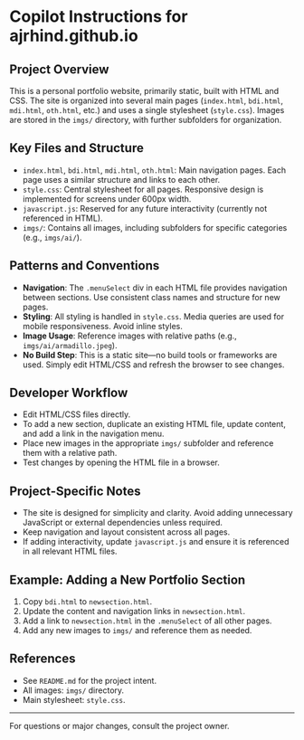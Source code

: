 # Copilot Instructions for ajrhind.github.io

## Project Overview
This is a personal portfolio website, primarily static, built with HTML and CSS. The site is organized into several main pages (`index.html`, `bdi.html`, `mdi.html`, `oth.html`, etc.) and uses a single stylesheet (`style.css`). Images are stored in the `imgs/` directory, with further subfolders for organization.

## Key Files and Structure
- `index.html`, `bdi.html`, `mdi.html`, `oth.html`: Main navigation pages. Each page uses a similar structure and links to each other.
- `style.css`: Central stylesheet for all pages. Responsive design is implemented for screens under 600px width.
- `javascript.js`: Reserved for any future interactivity (currently not referenced in HTML).
- `imgs/`: Contains all images, including subfolders for specific categories (e.g., `imgs/ai/`).

## Patterns and Conventions
- **Navigation**: The `.menuSelect` div in each HTML file provides navigation between sections. Use consistent class names and structure for new pages.
- **Styling**: All styling is handled in `style.css`. Media queries are used for mobile responsiveness. Avoid inline styles.
- **Image Usage**: Reference images with relative paths (e.g., `imgs/ai/armadillo.jpeg`).
- **No Build Step**: This is a static site—no build tools or frameworks are used. Simply edit HTML/CSS and refresh the browser to see changes.

## Developer Workflow
- Edit HTML/CSS files directly.
- To add a new section, duplicate an existing HTML file, update content, and add a link in the navigation menu.
- Place new images in the appropriate `imgs/` subfolder and reference them with a relative path.
- Test changes by opening the HTML file in a browser.

## Project-Specific Notes
- The site is designed for simplicity and clarity. Avoid adding unnecessary JavaScript or external dependencies unless required.
- Keep navigation and layout consistent across all pages.
- If adding interactivity, update `javascript.js` and ensure it is referenced in all relevant HTML files.

## Example: Adding a New Portfolio Section
1. Copy `bdi.html` to `newsection.html`.
2. Update the content and navigation links in `newsection.html`.
3. Add a link to `newsection.html` in the `.menuSelect` of all other pages.
4. Add any new images to `imgs/` and reference them as needed.

## References
- See `README.md` for the project intent.
- All images: `imgs/` directory.
- Main stylesheet: `style.css`.

---
For questions or major changes, consult the project owner.
